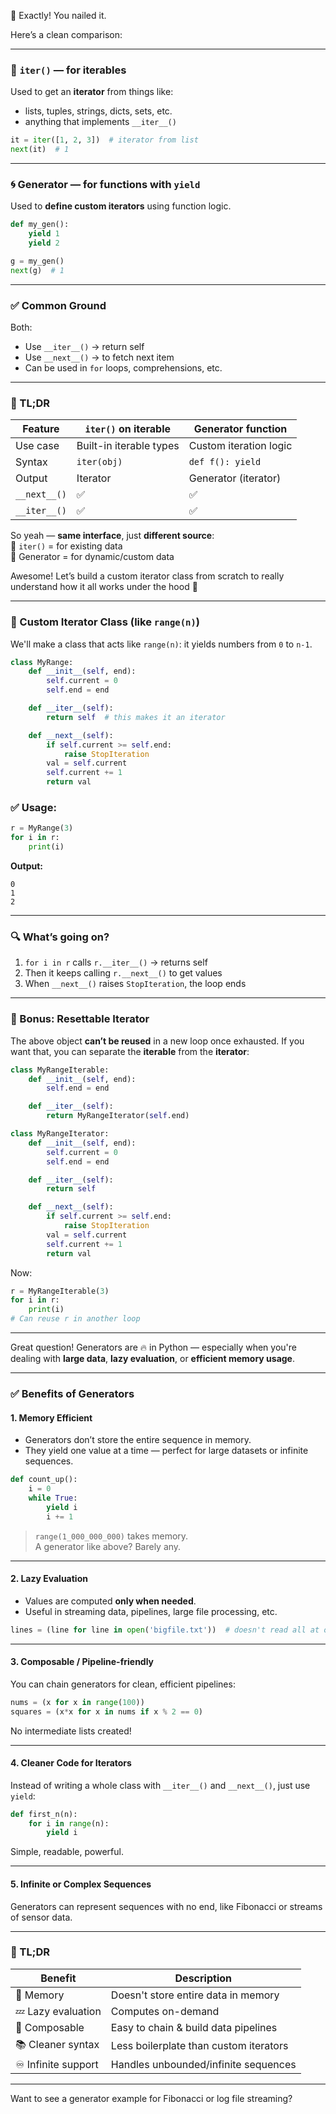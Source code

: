💯 Exactly! You nailed it.

Here’s a clean comparison:

---

### 🔁 `iter()` — for **iterables**
Used to get an **iterator** from things like:
- lists, tuples, strings, dicts, sets, etc.
- anything that implements `__iter__()`

```python
it = iter([1, 2, 3])  # iterator from list
next(it)  # 1
```

---

### 🌀 Generator — for **functions with `yield`**
Used to **define custom iterators** using function logic.

```python
def my_gen():
    yield 1
    yield 2

g = my_gen()
next(g)  # 1
```

---

### ✅ Common Ground
Both:
- Use `__iter__()` → return self
- Use `__next__()` → to fetch next item
- Can be used in `for` loops, comprehensions, etc.

---

### 🧠 TL;DR

| Feature            | `iter()` on iterable     | Generator function       |
|--------------------|--------------------------|--------------------------|
| Use case           | Built-in iterable types  | Custom iteration logic   |
| Syntax             | `iter(obj)`              | `def f(): yield`         |
| Output             | Iterator                 | Generator (iterator)     |
| `__next__()`       | ✅                       | ✅                       |
| `__iter__()`       | ✅                       | ✅                       |

So yeah — **same interface**, just **different source**:  
🔹 `iter()` = for existing data  
🔹 Generator = for dynamic/custom data  

Awesome! Let’s build a custom iterator class from scratch to really understand how it all works under the hood 🔧

---

### 🔨 Custom Iterator Class (like `range(n)`)

We'll make a class that acts like `range(n)`: it yields numbers from `0` to `n-1`.

```python
class MyRange:
    def __init__(self, end):
        self.current = 0
        self.end = end

    def __iter__(self):
        return self  # this makes it an iterator

    def __next__(self):
        if self.current >= self.end:
            raise StopIteration
        val = self.current
        self.current += 1
        return val
```

### ✅ Usage:

```python
r = MyRange(3)
for i in r:
    print(i)
```

**Output:**
```
0
1
2
```

---

### 🔍 What’s going on?

1. `for i in r` calls `r.__iter__()` → returns self  
2. Then it keeps calling `r.__next__()` to get values  
3. When `__next__()` raises `StopIteration`, the loop ends

---

### 🧠 Bonus: Resettable Iterator

The above object **can’t be reused** in a new loop once exhausted. If you want that, you can separate the **iterable** from the **iterator**:

```python
class MyRangeIterable:
    def __init__(self, end):
        self.end = end

    def __iter__(self):
        return MyRangeIterator(self.end)

class MyRangeIterator:
    def __init__(self, end):
        self.current = 0
        self.end = end

    def __iter__(self):
        return self

    def __next__(self):
        if self.current >= self.end:
            raise StopIteration
        val = self.current
        self.current += 1
        return val
```

Now:

```python
r = MyRangeIterable(3)
for i in r:
    print(i)
# Can reuse r in another loop
```

---
Great question! Generators are 🔥 in Python — especially when you're dealing with **large data**, **lazy evaluation**, or **efficient memory usage**.

---

### ✅ **Benefits of Generators**

#### 1. **Memory Efficient**
- Generators don’t store the entire sequence in memory.
- They yield one value at a time — perfect for large datasets or infinite sequences.

```python
def count_up():
    i = 0
    while True:
        yield i
        i += 1
```

> `range(1_000_000_000)` takes memory.  
> A generator like above? Barely any.

---

#### 2. **Lazy Evaluation**
- Values are computed **only when needed**.
- Useful in streaming data, pipelines, large file processing, etc.

```python
lines = (line for line in open('bigfile.txt'))  # doesn't read all at once
```

---

#### 3. **Composable / Pipeline-friendly**
You can chain generators for clean, efficient pipelines:

```python
nums = (x for x in range(100))
squares = (x*x for x in nums if x % 2 == 0)
```

No intermediate lists created!

---

#### 4. **Cleaner Code for Iterators**
Instead of writing a whole class with `__iter__()` and `__next__()`, just use `yield`:

```python
def first_n(n):
    for i in range(n):
        yield i
```

Simple, readable, powerful.

---

#### 5. **Infinite or Complex Sequences**
Generators can represent sequences with no end, like Fibonacci or streams of sensor data.

---

### 📌 TL;DR

| Benefit            | Description                               |
|--------------------|-------------------------------------------|
| 💾 Memory           | Doesn't store entire data in memory       |
| 💤 Lazy evaluation  | Computes on-demand                        |
| 🔗 Composable       | Easy to chain & build data pipelines      |
| 📚 Cleaner syntax   | Less boilerplate than custom iterators    |
| ♾️ Infinite support  | Handles unbounded/infinite sequences      |

---

Want to see a generator example for Fibonacci or log file streaming?